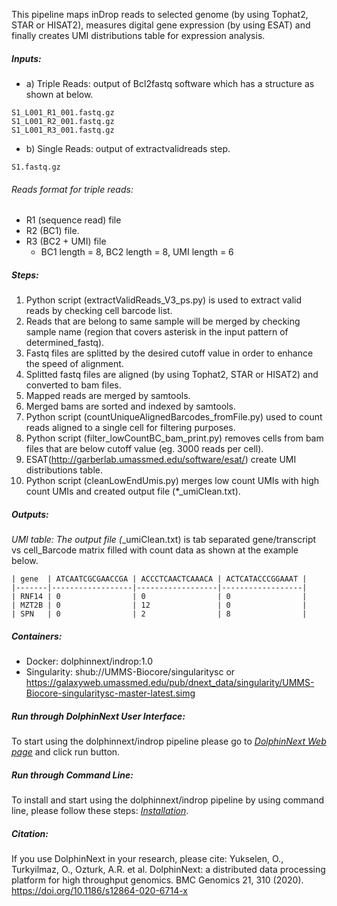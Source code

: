 This pipeline maps inDrop reads to selected genome (by using Tophat2, STAR or HISAT2), measures digital gene expression (by using ESAT) and finally creates UMI distributions table for expression analysis. 

##### Inputs:
  * a) Triple Reads: output of Bcl2fastq software which has a structure as shown at below. 
```
S1_L001_R1_001.fastq.gz   
S1_L001_R2_001.fastq.gz   
S1_L001_R3_001.fastq.gz   
```
  * b) Single Reads: output of extractvalidreads step. 
```
S1.fastq.gz   
```

###### Reads format for triple reads:
* R1 (sequence read) file 
* R2 (BC1) file. 
* R3 (BC2 + UMI) file
	* BC1 length = 8, BC2 length = 8, UMI length = 6


##### Steps:
  1. Python script (extractValidReads_V3_ps.py) is used to extract valid reads by checking cell barcode list.
  2. Reads that are belong to same sample will be merged by checking sample name (region that covers asterisk in the input pattern of determined_fastq). 
  3. Fastq files are splitted by the desired cutoff value in order to enhance the speed of alignment.
  4. Splitted fastq files are aligned (by using Tophat2, STAR or HISAT2) and converted to bam files.
  5. Mapped reads are merged by samtools.
  6. Merged bams are sorted and indexed by samtools. 
  7. Python script (countUniqueAlignedBarcodes_fromFile.py) used to count reads aligned to a single cell for filtering purposes. 
  8. Python script (filter_lowCountBC_bam_print.py) removes cells from bam files that are below cutoff value (eg. 3000 reads per cell). 
  9. ESAT(http://garberlab.umassmed.edu/software/esat/) create UMI distributions table.
  10. Python script (cleanLowEndUmis.py) merges low count UMIs with high count UMIs and created output file (*_umiClean.txt). 

##### Outputs:

*UMI table: The output file (*_umiClean.txt) is tab separated gene/transcript vs cell_Barcode matrix filled with count data as shown at the example below.

    | gene  | ATCAATCGCGAACCGA | ACCCTCAACTCAAACA | ACTCATACCCGGAAAT |
    |-------|------------------|------------------|------------------|
    | RNF14 | 0                | 0                | 0                |
    | MZT2B | 0                | 12               | 0                |
    | SPN   | 0                | 2                | 8                |

##### Containers:
* Docker: dolphinnext/indrop:1.0
* Singularity: shub://UMMS-Biocore/singularitysc or https://galaxyweb.umassmed.edu/pub/dnext_data/singularity/UMMS-Biocore-singularitysc-master-latest.simg 

##### Run through DolphinNext User Interface:

To start using the dolphinnext/indrop pipeline please go to [*DolphinNext Web page*](https://dolphinnext.umassmed.edu/index.php?np=1&id=830) and click run button.

##### Run through Command Line:

To install and start using the dolphinnext/indrop pipeline by using command line, please follow these steps: [*Installation*](https://github.com/dolphinnext/indrop/blob/master/docs/local.md).

##### Citation:

If you use DolphinNext in your research, please cite: 
Yukselen, O., Turkyilmaz, O., Ozturk, A.R. et al. DolphinNext: a distributed data processing platform for high throughput genomics. BMC Genomics 21, 310 (2020). https://doi.org/10.1186/s12864-020-6714-x
